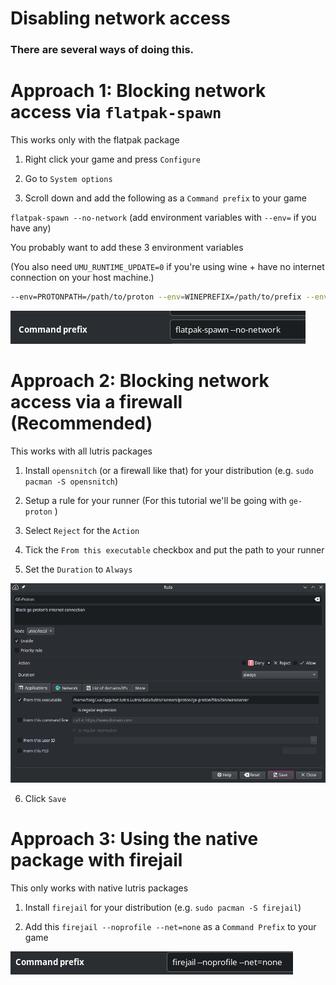 # Disabling network access

### There are several ways of doing this.

# Approach 1: Blocking network access via `flatpak-spawn`

This works only with the flatpak package

1. Right click your game and press `Configure`

2. Go to `System options` 

3. Scroll down and add the following as a `Command prefix` to your game

`flatpak-spawn --no-network` (add environment variables with `--env=` if you have any)

You probably want to add these 3 environment variables 

(You also need `UMU_RUNTIME_UPDATE=0` if you're using wine + have no internet connection on your host machine.)

```sh
--env=PROTONPATH=/path/to/proton --env=WINEPREFIX=/path/to/prefix --env=PROTON_ENABLE_WAYLAND=1
```

![](/assets/flatpak-spawn.png)

# Approach 2: Blocking network access via a firewall (Recommended)

This works with all lutris packages

1. Install `opensnitch` (or a firewall like that) for your distribution (e.g. `sudo pacman -S opensnitch`)

2. Setup a rule for your runner (For this tutorial we'll be going with `ge-proton` )

3. Select `Reject` for the `Action`

4. Tick the `From this executable` checkbox and put the path to your runner

5. Set the `Duration` to `Always`

![](/assets/3.png)

6. Click `Save`

# Approach 3: Using the native package with firejail

This only works with native lutris packages

1. Install `firejail` for your distribution (e.g. `sudo pacman -S firejail`)

2. Add this `firejail --noprofile --net=none` as a `Command Prefix` to your game

![](/assets/2.png)
